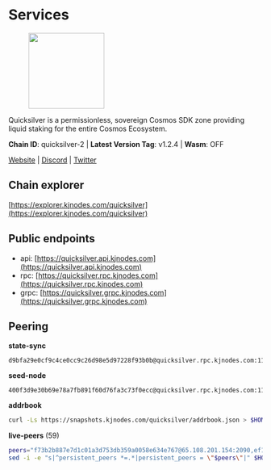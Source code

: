 # Services

<figure><img src="https://raw.githubusercontent.com/kj89/testnet_manuals/main/pingpub/logos/quicksilver.png" width="150" alt=""><figcaption></figcaption></figure>

Quicksilver is a permissionless, sovereign Cosmos SDK zone providing liquid staking for the entire Cosmos Ecosystem.

**Chain ID**: quicksilver-2 | **Latest Version Tag**: v1.2.4 | **Wasm**: OFF

[Website](https://quicksilver.zone) | [Discord](https://discord.gg/quicksilverprotocol) | [Twitter](https://twitter.com/quicksilverzone)




## Chain explorer
[https://explorer.kjnodes.com/quicksilver](https://explorer.kjnodes.com/quicksilver)

## Public endpoints

* api: [https://quicksilver.api.kjnodes.com](https://quicksilver.api.kjnodes.com)
* rpc: [https://quicksilver.rpc.kjnodes.com](https://quicksilver.rpc.kjnodes.com)
* grpc: [https://quicksilver.grpc.kjnodes.com](https://quicksilver.grpc.kjnodes.com)

## Peering

**state-sync**

```text
d9bfa29e0cf9c4ce0cc9c26d98e5d97228f93b0b@quicksilver.rpc.kjnodes.com:11656
```

**seed-node**

```text
400f3d9e30b69e78a7fb891f60d76fa3c73f0ecc@quicksilver.rpc.kjnodes.com:11659
```

**addrbook**
```bash
curl -Ls https://snapshots.kjnodes.com/quicksilver/addrbook.json > $HOME/.quicksilverd/config/addrbook.json
```

**live-peers** (59)
```bash
peers="f73b2b887e7d1c01a3d753db359a0058e634e767@65.108.201.154:2090,ef1cb5bff5b76957f02636a30d5d85d861a35dbe@65.109.92.240:21026,d9bfa29e0cf9c4ce0cc9c26d98e5d97228f93b0b@65.109.88.38:11656,cc091c4d385e449a718fb252de800a9caf01913f@95.217.225.212:11656,03b3e3093b6cd33fba9f00cea6c2a560f89c61d6@195.14.6.2:26656,b212d5740b2e11e54f56b072dc13b6134650cfb5@169.155.168.98:26656,185f80586290dcd53db67ebc2da1e146e291bcd6@148.251.13.186:11156,ebafaa0d0087ecfc785b095d6a91a67a12eecd80@5.9.100.25:26656,d36921a835076f6d87889793eb05a83099617221@202.61.240.122:26666,3a5d0b97feb595375c24665dcf17d793be129e8b@51.89.155.2:28656,b71ddbe0702383c73128f759a910a6d55ccee3b6@46.4.112.18:11656,ae353518e6009eb48d80ccf6a006a9644e9dd309@146.19.24.101:26656,e1a24aaba30a8ff21e52fed92b96b36156b52e80@51.161.208.88:26656,e3dd956ac4081ba42ae3d038edd6d80ddf092751@198.199.90.99:26656,ef9c9b1952f245fbb24603d5a1f643041bec7af7@141.95.65.26:29986,161f453c9ff27f3120ec5078f56b505316fbc720@65.108.6.45:61156,5f0c0411e34e1c7d0b9c53749d90a923b5e8c625@65.21.133.125:35656,05241d21ff9e7c699bbdb4faa73da1860b6d8cd7@128.199.85.168:26656,a1f5e0b68f36091d5fc8f30aba914b6c191f21fa@65.108.128.201:11156,ff2055b198685f619897058a26776b9d1b73dc3c@178.63.184.129:26656,8b575bbadf6bacdae40cf97681f111f6b0eb3a91@65.108.206.57:11656,0a3860f9d3c27b34910fe8660240ae55699b55c2@84.244.95.245:26656,b4bcce87121963e1e97619dc135f2eb1a9fd5dfc@88.198.32.17:36656,bf5d518265b2d5e670cee6f4dc08b95da4fe8baf@107.155.109.202:26656,e8f43949897a5453433d411a867c7729d3924719@38.242.216.246:19656,0a226e70ceb7a4123e66216d1ed83ef22ed8a187@185.119.118.118:2000,271419d3eb3878c902ebb0064490ad702d9d067f@144.76.145.150:26656,2c658378f5356e39ecea6947eb312f45a8ccfde1@142.132.199.211:26654,e4dbb1c6075822390aa23885750b306e1a54f9b0@5.161.101.185:26656,bbb6a02a90ef98975525d9bd7137511e18edddc1@141.95.99.81:26656,ec076ff33f2986d064b78602e2ccd2c925bf761e@161.97.82.203:26256,46a0c8717148c4a4aa86eaaa9727e7bc6bb8e70c@49.12.7.7:26656,4aa6607f87ad0b458526d3405731e71553cf275c@219.100.163.35:26656,c0beca70dbd3ef5bb433f7aa280d56d2a150bbd3@95.214.52.144:26656,ba52d6744d89cf66cf29d7663a21e1299d0f6744@74.80.183.130:26654,c8b01e6700d048b1aae34d76f5c56511b2a90ab1@57.128.133.24:26656,063cc6b75194c4f943d32c549667ba210a7f2de1@195.3.222.240:26856,04dcb466b6804e6a57b7f9188b90f5bdc17037c0@108.165.178.242:26654,d9f4546f14e94f81c7766542548ee1776f9f66ce@65.108.238.203:43656,1b569bf57da79df4f85d207a161a97626988af76@65.109.92.241:20026,679f56feb7f4f91d46a92d0eb474d1dc43466d18@213.239.215.59:29986,0914b21ef0c3b325a82a37e58107d1271f201258@162.55.194.205:11656,e50848e299c7909245a9af690341ff27e21f7b69@65.109.87.88:56656,28ebd43e8c888ed069165fa035e101ae6fd7955e@139.162.191.246:26656,83435bc3cbb0204188c666259ccebcd73ac33ec8@65.109.139.182:11656,06230bbaabb6c9c6223275b57d8e10fc609ae7ba@51.89.7.184:26633,8ebd6e7c74a9c36a175f9a86148354b378a4f387@185.248.24.16:26656,9ba4298ce8782f71c0ba180828799663eba74e06@65.21.136.170:54656,43b97f492bf47b455b7b275c396b1840f4eb336d@142.132.139.101:26656,a0352933c3a4e525ac1cd595400f3123fbd597f6@65.108.230.161:46656,09f16a08fb0da3a20a7bc0212e3bc4645b04918c@65.21.142.30:28656,2020c09ef7542899a4c55b382013c469122186d6@51.195.88.136:15620,58fe3a7b075e7302f8b46b8171a0aa19ff4a427a@65.108.195.29:31126,833a368b9e639d50dcbeaa2e8347306979d55e50@199.217.117.78:11156,4559f4c24037bfad4791b2a6d6d5c769a16cad53@65.109.92.79:15656,ee14b4bbeb436056952c8e4e7c84826dfb92143b@65.109.105.17:26656,663134c4999f4f9fc59879eaaebbb332e91e2160@45.34.1.114:33656,61d96fee29a9615c208c4db72526d23b45094cb4@65.108.195.30:36656,e1b058e5cfa2b836ddaa496b10911da62dcf182e@138.201.8.248:26656"
sed -i -e "s|^persistent_peers *=.*|persistent_peers = \"$peers\"|" $HOME/.quicksilverd/config/config.toml
```
